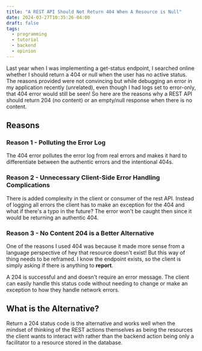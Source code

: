 ```yaml
---
title: "A REST API Should Not Return 404 When A Resource is Null"
date: 2024-03-27T10:35:26-04:00
draft: false
tags:
  - programming
  - tutorial
  - backend
  - opinion
---
```



Last year when I was implementing a get-status endpoint, I searched online whether I should return a 404 or null when the user has no active status. The reasons provided were not convincing but while debugging an error in my application recently (unrelated), even though I had logs set to error-only, that 404 error would still be seen! So here are the reasons why a REST API should return 204 (no content) or an empty/null response when there is no content.

## Reasons

### Reason 1 - Polluting the Error Log

The 404 error pollutes the error log from real errors and makes it hard to differentiate between the authentic errors and the intentional 404s.

### Reason 2 - Unnecessary Client-Side Error Handling Complications

There is added complexity in the client or consumer of the rest API. Instead of logging all errors the client has to make an exception for the 404 and what if there's a typo in the future? The error won't be caught then since it would be returning an authentic 404.

### Reason 3 - No Content 204 is a Better Alternative

One of the reasons I used 404 was because it made more sense from a language perspective of hey that resource doesn't exist! But this way of thing needs to be reframed. I know the endpoint exists, so the client is simply asking if there is anything to **report**.

A 204 is successful and and doesn't require an error message. The client can easily handle this status code without needing to change or make an exception to how they handle network errors.

## What is the Alternative?

Return a 204 status code is the alternative and works well when the mindset of thinking of the REST actions themselves as being the resources the client wants to interact with rather than the backend action being only a facilitator to a resource stored in the database.
